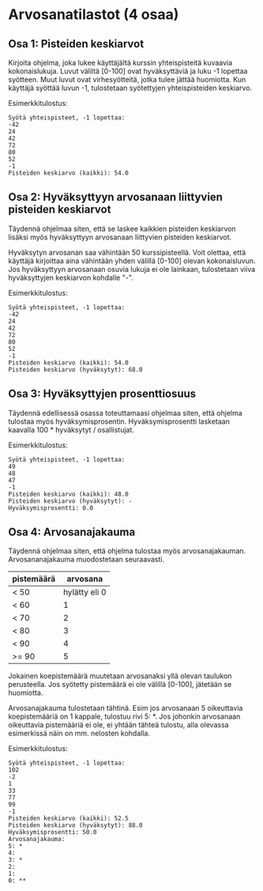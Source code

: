 # Arvosanatilastot (4 osaa)

## Osa 1: Pisteiden keskiarvot

Kirjoita ohjelma, joka lukee käyttäjältä kurssin yhteispisteitä kuvaavia kokonaislukuja. 
Luvut väliltä [0-100] ovat hyväksyttäviä ja luku -1 lopettaa syötteen. 
Muut luvut ovat virhesyötteitä, jotka tulee jättää huomiotta. 
Kun käyttäjä syöttää luvun -1, tulostetaan syötettyjen yhteispisteiden keskiarvo.

Esimerkkitulostus:

```
Syötä yhteispisteet, -1 lopettaa:
-42
24
42
72
80
52
-1
Pisteiden keskiarvo (kaikki): 54.0
```

## Osa 2: Hyväksyttyyn arvosanaan liittyvien pisteiden keskiarvot

Täydennä ohjelmaa siten, että se laskee kaikkien pisteiden keskiarvon lisäksi 
myös hyväksyttyyn arvosanaan liittyvien pisteiden keskiarvot.

Hyväksytyn arvosanan saa vähintään 50 kurssipisteellä. 
Voit olettaa, että käyttäjä kirjoittaa aina vähintään yhden välillä [0-100] olevan kokonaisluvun. 
Jos hyväksyttyyn arvosanaan osuvia lukuja ei ole lainkaan, tulostetaan viiva hyväksyttyjen keskiarvon kohdalle "-".

Esimerkkitulostus:

```
Syötä yhteispisteet, -1 lopettaa:
-42
24
42
72
80
52
-1
Pisteiden keskiarvo (kaikki): 54.0
Pisteiden keskiarvo (hyväksytyt): 68.0
```

## Osa 3: Hyväksyttyjen prosenttiosuus

Täydennä edellisessä osassa toteuttamaasi ohjelmaa siten, 
että ohjelma tulostaa myös hyväksymisprosentin. 
Hyväksymisprosentti lasketaan kaavalla 100 * hyväksytyt / osallistujat.

Esimerkkitulostus:

```
Syötä yhteispisteet, -1 lopettaa:
49
48
47
-1
Pisteiden keskiarvo (kaikki): 48.0
Pisteiden keskiarvo (hyväksytyt): -
Hyväksymisprosentti: 0.0
```

## Osa 4: Arvosanajakauma

Täydennä ohjelmaa siten, että ohjelma tulostaa myös arvosanajakauman. 
Arvosananajakauma muodostetaan seuraavasti.

| pistemäärä | arvosana      |
|------------|---------------|
|  < 50      | hylätty eli 0 |
|  < 60      | 1             |
|  < 70      | 2             |
|  < 80      | 3             |
|  < 90      | 4             |
| >= 90      | 5             |

Jokainen koepistemäärä muutetaan arvosanaksi yllä olevan taulukon perusteella. 
Jos syötetty pistemäärä ei ole välillä [0-100], jätetään se huomiotta.

Arvosanajakauma tulostetaan tähtinä. 
Esim jos arvosanaan 5 oikeuttavia koepistemääriä on 1 kappale, 
tulostuu rivi 5: *. Jos johonkin arvosanaan oikeuttavia pistemääriä ei ole, 
ei yhtään tähteä tulostu, alla olevassa esimerkissä näin on mm. nelosten kohdalla.

Esimerkkitulostus:

```
Syötä yhteispisteet, -1 lopettaa:
102
-2
1
33
77
99
-1
Pisteiden keskiarvo (kaikki): 52.5
Pisteiden keskiarvo (hyväksytyt): 88.0
Hyväksymisprosentti: 50.0
Arvosanajakauma:
5: *
4:
3: *
2:
1:
0: **
```

